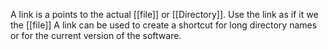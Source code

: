 A link is a points to the actual [[file]] or [[Directory]].
Use the link as if it we the [[file]]
A link can be used to create a shortcut for long directory names or for the current version of the software.